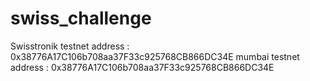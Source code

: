 # swiss_challenge
Swisstronik testnet address : 0x38776A17C106b708aa37F33c925768CB866DC34E mumbai testnet address : 0x38776A17C106b708aa37F33c925768CB866DC34E

